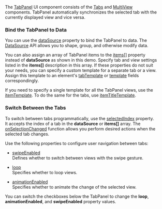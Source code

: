 The [TabPanel](/Documentation/ApiReference/UI_Components/dxTabPanel/) UI component consists of the [Tabs](/Documentation/ApiReference/UI_Components/dxTabs/) and [MultiView](/Documentation/ApiReference/UI_Components/dxMultiView/) components. TabPanel automatically synchronizes the selected tab with the currently displayed view and vice versa.

### Bind the TabPanel to Data       

You can use the [dataSource](/Documentation/ApiReference/UI_Components/dxTabPanel/Configuration/#dataSource) property to bind the TabPanel to data. The [DataSource](/Documentation/ApiReference/Data_Layer/DataSource/) API allows you to shape, group, and otherwise modify data. 

You can also assign an array of TabPanel items to the [items[]](/Documentation/ApiReference/UI_Components/dxTabPanel/Configuration/items/) property instead of **dataSource** as shown in this demo. Specify tab and view settings listed in the **items[]** description in this array. If these properties do not suit your needs, you can specify a custom template for a separate tab or a view. Assign this template to an element's [tabTemplate](/Documentation/ApiReference/UI_Components/dxTabPanel/Configuration/items/#tabTemplate) or [template](/Documentation/ApiReference/UI_Components/dxTabPanel/Configuration/items/#template) fields correspondingly. 

If you need to specify a single template for all the TabPanel views, use the [itemTemplate](/Documentation/ApiReference/UI_Components/dxTabPanel/Configuration/#itemTemplate). To do the same for the tabs, use [itemTitleTemplate](/Documentation/ApiReference/UI_Components/dxTabPanel/Configuration/#itemTitleTemplate).

### Switch Between the Tabs     

To switch between tabs programmatically, use the [selectedIndex](/Documentation/ApiReference/UI_Components/dxTabPanel/Configuration/#selectedIndex) property. It accepts the index of a tab in the **dataSource** or **items[]** array. The [onSelectionChanged](/Documentation/ApiReference/UI_Components/dxTabPanel/Configuration/#onSelectionChanged) function allows you perform desired actions when the selected tab changes.

Use the following properties to configure user navigation between tabs:

- [swipeEnabled](/Documentation/ApiReference/UI_Components/dxTabPanel/Configuration/#swipeEnabled)      
Defines whether to switch between views with the swipe gesture.

- [loop](/Documentation/ApiReference/UI_Components/dxTabPanel/Configuration/#loop)      
Specifies whether to loop views.

- [animationEnabled](/Documentation/ApiReference/UI_Components/dxTabPanel/Configuration/#animationEnabled)      
Specifies whether to animate the change of the selected view.

You can switch the checkboxes below the TabPanel to change the **loop**, **animationEnabled**, and **swipeEnabled** property values.
